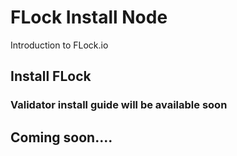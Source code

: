 # FLock Install Node
Introduction to FLock.io
## Install FLock
### Validator install guide will be available soon 
## Coming soon....